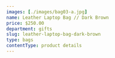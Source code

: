 ```yaml
---
images: [./images/bag03-a.jpg]
name: Leather Laptop Bag // Dark Brown
price: $250.00
department: gifts
slug: leather-laptop-bag-dark-brown
type: bags
contentType: product details
---
```

